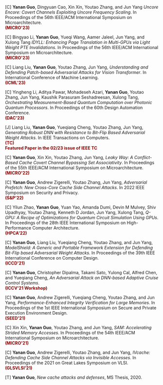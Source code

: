 [C] **Yanan Guo**, Dingyuan Cao, Xin Xin, Youtao Zhang, and Jun Yang *Uncore Encore: Covert Channels Exploiting Uncore Frequency Scaling*. In Proceedings of the 56th IEEE/ACM International Symposium on Microarchitecture. [<i class="far fa-file-pdf"></i>](/files/micro23.pdf)  
**<span style="color:DarkRed">(MICRO'23)</span>**

[C] Bingyao Li, **Yanan Guo**, Yueqi Wang, Aamer Jaleel, Jun Yang, and Xulong Tang *IDYLL: Enhancing Page Translation in Multi-GPUs via Light Weight PTE Invalidations*. In Proceedings of the 56th IEEE/ACM International Symposium on Microarchitecture. [<i class="far fa-file-pdf"></i>](/files/micro23.pdf)  
**<span style="color:DarkRed">(MICRO'23)</span>**

[C] Liang Liu, **Yanan Guo**, Youtao Zhang, Jun Yang, *Understanding and Defending Patch-based Adversarial Attacks for Vision Transformer*. In International Conference of Machine Learning. [<i class="far fa-file-pdf"></i>](/files/icml23.pdf)  
**<span style="color:DarkRed">(ICML'23)</span>**

[C] Yingheng Li, Aditya Pawar, Mohadeseh Azari, **Yanan Guo**, Youtao Zhang, Jun Yang, Kaushik Parasuram Seshadreesan, Xulong Tang, *Orchestrating Measurement-Based Quantum Computation over Photonic Quantum Processors*. In Proceedings of the 60th Design Automation Conference. [<i class="far fa-file-pdf"></i>](/files/dac23.pdf)  
**<span style="color:DarkRed">(DAC'23)</span>**

[J] Liang Liu, **Yanan Guo**, Yueqiang Cheng, Youtao Zhang, Jun Yang, *Generating Robust DNN with Resistance to Bit-Flip Based Adversarial Weight Attacks*. In IEEE Transactions on Computers. [<i class="far fa-file-pdf"></i>](/files/tc22.pdf)  
**<span style="color:DarkRed">(TC) <br> Featured Paper in the 02/23 issue of IEEE TC</span>**

[C] **Yanan Guo**, Xin Xin, Youtao Zhang, Jun Yang, *Leaky Way: A Conflict-Based Cache Covert Channel Bypassing Set Associativity*. In Proceedings of the 55th IEEE/ACM International Symposium on Microarchitecture. [<i class="far fa-file-pdf"></i>](/files/micro22.pdf)  
**<span style="color:DarkRed">(MICRO'22)</span>**

[C] **Yanan Guo**, Andrew Zigerelli, Youtao Zhang, Jun Yang, *Adversarial Prefetch: New Cross-Core Cache Side Channel Attacks*. In 2022 IEEE Symposium on Security and Privacy. [<i class="far fa-file-pdf"></i>](/files/oakland22.pdf)  
**<span style="color:DarkRed">(S&P'22)</span>**

[C] Yilun Zhao, **Yanan Guo**, Yuan Yao, Amanda Dumi, Devin M Mulvey, Shiv Upadhyay, Youtao Zhang, Kenneth D Jordan, Jun Yang, Xulong Tang, *Q-GPU: A Recipe of Optimizations for Quantum Circuit Simulation Using GPUs*. In Proceedings of the 28th IEEE International Symposium on High-Performance Computer Architecture. [<i class="far fa-file-pdf"></i>](/files/hpca22.pdf)  
**<span style="color:DarkRed">(HPCA'22)</span>**

[C] **Yanan Guo**, Liang Liu, Yueqiang Cheng, Youtao Zhang, and Jun Yang, *ModelShield: A Generic and Portable Framework Extension for Defending Bit-Flip based Adversarial Weight Attacks*. In Proceedings of the 39th IEEE International Conference on Computer Design. [<i class="far fa-file-pdf"></i>](/files/iccd21.pdf)  
**<span style="color:DarkRed">(ICCD'21)</span>**

[C] **Yanan Guo**, Christopher Dipalma, Takami Sato, Yulong Cal, Alfred Chen, and Yueqiang Cheng, *An Adversarial Attack on DNN-based Adaptive Cruise Control Systems*. [<i class="far fa-file-pdf"></i>](/files/iccv21.pdf) [<i class="fas fa-link"></i>](https://sites.google.com/view/acc-adv)  
**<span style="color:DarkRed">(ICCV'21 Workshop)</span>**

[C] **Yanan Guo**, Andrew Zigerelli, Yueqiang Cheng, Youtao Zhang, and Jun Yang, *Performance-Enhanced Integrity Verification for Large Memories*. In Proceedings of the 1st IEEE International Symposium on Secure and Private Execution Environment Design. [<i class="far fa-file-pdf"></i>](/files/seed21.pdf)  
**<span style="color:DarkRed">(SEED'21)</span>**

[C] Xin Xin, **Yanan Guo**, Youtao Zhang, and Jun Yang, *SAM: Accelerating Strided Memory Accesses*. In Proceedings of the 54th IEEE/ACM International Symposium on Microarchitecture. [<i class="far fa-file-pdf"></i>](/files/micro21.pdf)  
**<span style="color:DarkRed">(MICRO'21)</span>**

[C] **Yanan Guo**, Andrew Zigerelli, Youtao Zhang, and Jun Yang, *IVcache: Defending Cache Side Channel Attacks via Invisible Accesses*. In Proceedings of the 2021 on Great Lakes Symposium on VLSI. [<i class="far fa-file-pdf"></i>](/files/glsvlsi.pdf)  
**<span style="color:DarkRed">(GLSVLSI'21)</span>**

[T] **Yanan Guo**, *New cache attacks and defenses*, MS Thesis, 2020. [<i class="far fa-file-pdf"></i>](/files/thesis_20.pdf)


